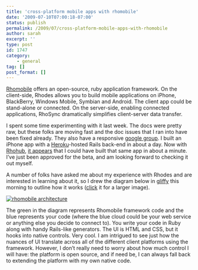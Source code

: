 ```yaml
---
title: 'cross-platform mobile apps with rhomobile'
date: '2009-07-10T07:00:18-07:00'
status: publish
permalink: /2009/07/cross-platform-mobile-apps-with-rhomobile
author: sarah
excerpt: ''
type: post
id: 1747
category:
    - general
tag: []
post_format: []
---
```

[Rhomobile](http://www.rhomobile.com/) offers an open-source, ruby application framework. On the client-side, Rhodes allows you to build mobile applications on iPhone, BlackBerry, Windows Mobile, Symbian and Android. The client app could be stand-alone or connected. On the server-side, enabling connected applications, RhoSync dramatically simplifies client-server data transfer.

I spent some time experimenting with it last week. The docs were pretty raw, but these folks are moving fast and the doc issues that I ran into have been fixed already. They also have a responsive [google group](http://groups.google.com/group/rhomobile). I built an iPhone app with a [Heroku](http://www.heroku.com/)-hosted Rails back-end in about a day. Now with [Rhohub](http://www.rhohub.com/), [it appears](http://www.youtube.com/rhomobile#play/all/uploads-all/0/yTmdV4eC_7o) that I could have built that same app in about a minute. I’ve just been approved for the beta, and am looking forward to checking it out myself.

A number of folks have asked me about my experience with Rhodes and are interested in learning about it, so I drew the diagram below in [gliffy](http://www.gliffy.com/) this morning to outline how it works ([click](http://www.gliffy.com/pubdoc/1759859/L.jpg) it for a larger image).

[![rhomobile architecture](http://www.gliffy.com/pubdoc/1759859/M.jpg)](http://www.gliffy.com/pubdoc/1759859/L.jpg)

The green in the diagram represents Rhomobile framework code and the blue represents your code (where the blue cloud could be your web service or anything else you decide to connect to). You write your code in Ruby along with handy Rails-like generators. The UI is HTML and CSS, but it hooks into native controls. Very cool. I am intrigued to see just how the nuances of UI translate across all of the different client platforms using the framework. However, I don’t really need to worry about how much control I will have: the platform is open source, and if need be, I can always fall back to extending the platform with my own native code.